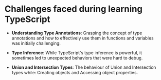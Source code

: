 # Challenges faced during learning TypeScript

- **Understanding Type Annotations**: Grasping the concept of type annotations and how to effectively use them in functions and variables was initially challenging.

- **Type Inference**: While TypeScript's type inference is powerful, it sometimes led to unexpected behaviors that were hard to debug.

- **Union and Intersection Types**: The behaviour of Union and Intersection types while: Creating objects and Accessing object properties.